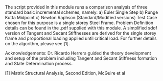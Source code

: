 The script provided in this module runs a comparison analysis of three standard basic incremental schemes, namely:
a) Euler Single Step
b) Runge Kutta Midpoint
c) Newton Raphson (Standard/Modified versions)
Test Case chosen for this purpose is a single storey Steel Frame. Problem Definition details can be found in the .pdf supplied with this module. A simplified sdof version of Tangent
and Secant Stiffnesses are derived for the single storey frame and proportional loading applied until critical load. For further details on the algorithm, please see [1].

Acknowledgements:
Dr. Ricardo Herrera guided the theory development and setup of the problem including Tangent and Secant Stiffness formation and State Determination process.

[1] Matrix Structural Analysis, Second Edition, McGuire et al 
